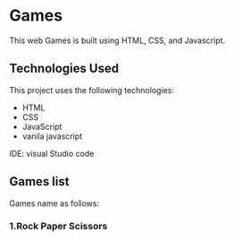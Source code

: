 # Games
 This web Games is built using HTML, CSS, and Javascript. 

## Technologies Used

This project uses the following technologies:

- HTML
- CSS
- JavaScript
- vanila javascript

IDE: visual Studio code 

## Games list
 Games name as follows:

### 1.Rock Paper Scissors 